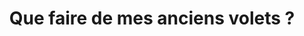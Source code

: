---
  template: 0
  type: "0"
  titre: "Que faire de mes anciens volets ?"
  titreMEA: "Que faire de mes anciens volets ?"
  surTitre: "Découvrez le projet de rénovation de la décoratrice Karine Quinsat"
  tempsLecture: "3 min"
  libelleType: "Article"
  url: "/c/magazine/inspirations-tendances/que-faire-de-mes-anciens-volets"
  thematiques: "Déco,Astuces et bricolage"
  piecesHabitation: "Chambre,Cuisine"
  produits: "Meuble de cuisine"
  sujets: ""
  tags: "menuiseries,volet,invite"
  visuelMea: 
    url: "/img/contrib/2bdd4da30020ff4e/grid_quefairevolet_Voletpvc.jpg"
    alt: "grid_quefairevolet_Voletpvc"
  visuelDesktop: 
    url: "/img/contrib/2bdd4da30020ff45/desktop_quefairevolet_Voletpvc.jpg"
    alt: "desktop_quefairevolet_Voletpvc"
  visuelMobile: 
    url: "/img/contrib/2bdd4da30020ff57/mobile_quefairevolet_Voletpvc.jpg"
    alt: "mobile_quefairevolet_Voletpvc"
  title: "Que faire de mes anciens volets ?"
  permalink: "articles//c/magazine/inspirations-tendances/que-faire-de-mes-anciens-volets"
  layout: "post"
  lang: "fr-fr"
---